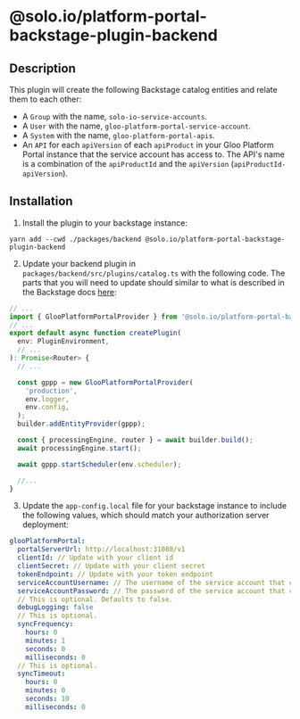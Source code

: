 # @solo.io/platform-portal-backstage-plugin-backend

## Description

This plugin will create the following Backstage catalog entities and relate them to each other:

- A `Group` with the name, `solo-io-service-accounts`.
- A `User` with the name, `gloo-platform-portal-service-account`.
- A `System` with the name, `gloo-platform-portal-apis`.
- An `API` for each `apiVersion` of each `apiProduct` in your Gloo Platform Portal instance that the service account has access to. The API's name is a combination of the `apiProductId` and the `apiVersion` (`apiProductId-apiVersion`).

## Installation

1. Install the plugin to your backstage instance:

```shell
yarn add --cwd ./packages/backend @solo.io/platform-portal-backstage-plugin-backend
```

2. Update your backend plugin in `packages/backend/src/plugins/catalog.ts` with the following code. The parts that you will need to update should similar to what is described in the Backstage docs [here](https://backstage.io/docs/features/software-catalog/external-integrations/#installing-the-provider):

```ts
// ...
import { GlooPlatformPortalProvider } from '@solo.io/platform-portal-backstage-plugin-backend';
// ...
export default async function createPlugin(
  env: PluginEnvironment,
  // ...
): Promise<Router> {
  // ...

  const gppp = new GlooPlatformPortalProvider(
    'production',
    env.logger,
    env.config,
  );
  builder.addEntityProvider(gppp);

  const { processingEngine, router } = await builder.build();
  await processingEngine.start();

  await gppp.startScheduler(env.scheduler);

  //...
}
```

3. Update the `app-config.local` file for your backstage instance to include the following values, which should match your authorization server deployment:

```yaml
glooPlatformPortal:
  portalServerUrl: http://localhost:31080/v1
  clientId: // Update with your client id
  clientSecret: // Update with your client secret
  tokenEndpoint: // Update with your token endpoint
  serviceAccountUsername: // The username of the service account that can access your APIs.
  serviceAccountPassword: // The password of the service account that can access your APIs.
  // This is optional. Defaults to false.
  debugLogging: false
  // This is optional.
  syncFrequency:
    hours: 0
    minutes: 1
    seconds: 0
    milliseconds: 0
  // This is optional.
  syncTimeout:
    hours: 0
    minutes: 0
    seconds: 10
    milliseconds: 0
```

